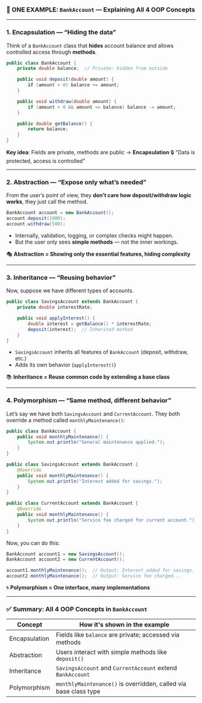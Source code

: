 ### 🏦 ONE EXAMPLE: `BankAccount` — Explaining All 4 OOP Concepts

---

### 1. **Encapsulation — “Hiding the data”**

Think of a `BankAccount` class that **hides** account balance and allows controlled access through **methods**.

```java
public class BankAccount {
    private double balance;  // Private: hidden from outside

    public void deposit(double amount) {
        if (amount > 0) balance += amount;
    }

    public void withdraw(double amount) {
        if (amount > 0 && amount <= balance) balance -= amount;
    }

    public double getBalance() {
        return balance;
    }
}
```

**Key idea**: Fields are private, methods are public → **Encapsulation**
🔒 "Data is protected, access is controlled"

---

### 2. **Abstraction — “Expose only what’s needed”**

From the user’s point of view, they **don’t care how deposit/withdraw logic works**, they just call the method.

```java
BankAccount account = new BankAccount();
account.deposit(1000);
account.withdraw(500);
```

* Internally, validation, logging, or complex checks might happen.
* But the user only sees **simple methods** — not the inner workings.

🎭 **Abstraction = Showing only the essential features, hiding complexity**

---

### 3. **Inheritance — “Reusing behavior”**

Now, suppose we have different types of accounts.

```java
public class SavingsAccount extends BankAccount {
    private double interestRate;

    public void applyInterest() {
        double interest = getBalance() * interestRate;
        deposit(interest);  // Inherited method
    }
}
```

* `SavingsAccount` inherits all features of `BankAccount` (deposit, withdraw, etc.)
* Adds its own behavior (`applyInterest()`)

📚 **Inheritance = Reuse common code by extending a base class**

---

### 4. **Polymorphism — “Same method, different behavior”**

Let’s say we have both `SavingsAccount` and `CurrentAccount`.
They both override a method called `monthlyMaintenance()`:

```java
public class BankAccount {
    public void monthlyMaintenance() {
        System.out.println("General maintenance applied.");
    }
}

public class SavingsAccount extends BankAccount {
    @Override
    public void monthlyMaintenance() {
        System.out.println("Interest added for savings.");
    }
}

public class CurrentAccount extends BankAccount {
    @Override
    public void monthlyMaintenance() {
        System.out.println("Service fee charged for current account.");
    }
}
```

Now, you can do this:

```java
BankAccount account1 = new SavingsAccount();
BankAccount account2 = new CurrentAccount();

account1.monthlyMaintenance();  // Output: Interest added for savings.
account2.monthlyMaintenance();  // Output: Service fee charged...
```

🌀 **Polymorphism = One interface, many implementations**

---

### ✅ Summary: All 4 OOP Concepts in `BankAccount`

| Concept       | How it's shown in the example                                    |
| ------------- | ---------------------------------------------------------------- |
| Encapsulation | Fields like `balance` are private; accessed via methods          |
| Abstraction   | Users interact with simple methods like `deposit()`              |
| Inheritance   | `SavingsAccount` and `CurrentAccount` extend `BankAccount`       |
| Polymorphism  | `monthlyMaintenance()` is overridden, called via base class type |
